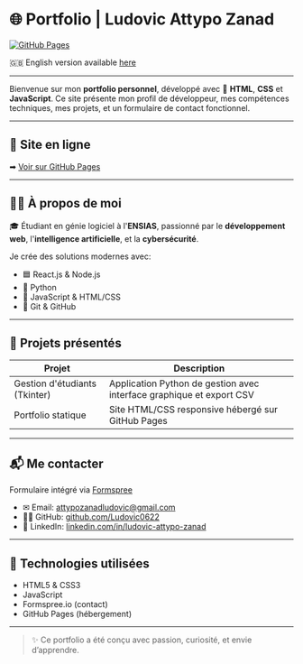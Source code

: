 # 🌐 Portfolio | Ludovic Attypo Zanad

[![GitHub Pages](https://img.shields.io/badge/En%20ligne-GitHub%20Pages-blue?logo=github)](https://ludovic0622.github.io/portfolio-ludovic-zanad)

🇬🇧 English version available [here](README.en.md)

---

Bienvenue sur mon **portfolio personnel**, développé avec 💙 **HTML**, **CSS** et **JavaScript**.
Ce site présente mon profil de développeur, mes compétences techniques, mes projets, et un formulaire de contact fonctionnel.

---

## 🔗 Site en ligne

➡ [Voir sur GitHub Pages](https://ludovic0622.github.io/portfolio-ludovic-zanad)

---

## 👨‍💻 À propos de moi

🎓 Étudiant en génie logiciel à l'**ENSIAS**, passionné par le **développement web**, l'**intelligence artificielle**, et la **cybersécurité**.

Je crée des solutions modernes avec:
- 🟦 React.js & Node.js
- 🐍 Python
- 🧪 JavaScript & HTML/CSS
- 🧰 Git & GitHub

---

## 💼 Projets présentés

| Projet                          | Description                                                                 |
|---------------------------------|-----------------------------------------------------------------------------|
| Gestion d'étudiants (Tkinter)  | Application Python de gestion avec interface graphique et export CSV       |
| Portfolio statique             | Site HTML/CSS responsive hébergé sur GitHub Pages                          |

---

## 📬 Me contacter

Formulaire intégré via [Formspree](https://formspree.io)

- ✉ Email: [attypozanadludovic@gmail.com](mailto:attypozanadludovic@gmail.com)
- 👨‍💻 GitHub: [github.com/Ludovic0622](https://github.com/Ludovic0622)
- 💼 LinkedIn: [linkedin.com/in/ludovic-attypo-zanad](https://linkedin.com/in/ludovic-attypo-zanad)

---

## 🚀 Technologies utilisées

- HTML5 & CSS3
- JavaScript
- Formspree.io (contact)
- GitHub Pages (hébergement)

---

> ✨ Ce portfolio a été conçu avec passion, curiosité, et envie d’apprendre.
